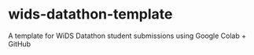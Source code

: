 # wids-datathon-template
A template for WiDS Datathon student submissions using Google Colab + GitHub
